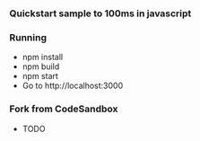 ### Quickstart sample to 100ms in javascript

### Running

- npm install
- npm build
- npm start
- Go to http://localhost:3000

### Fork from CodeSandbox

- TODO
